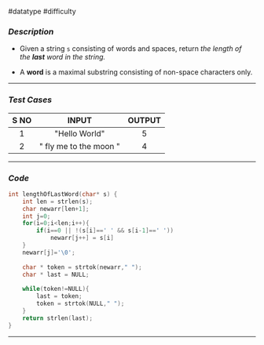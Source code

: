 #datatype #difficulty 
### *Description*  ###

-  Given a string `s` consisting of words and spaces, return _the length of the **last** word in the string._

- A **word** is a maximal substring consisting of non-space characters only.
---
### *Test Cases* ###

| **S NO** |           **INPUT**           | **OUTPUT** |
| :------: | :---------------------------: | :--------: |
|    1     |         "Hello World"         |     5      |
|    2     | "   fly me   to   the moon  " |     4      |

---
### *Code* ###

```c
int lengthOfLastWord(char* s) {
	int len = strlen(s);
	char newarr[len+1];
	int j=0;
	for(i=0;i<len;i++){
		if(i==0 || !(s[i]==' ' && s[i-1]==' '))
			newarr[j++] = s[i]
	}
	newarr[j]='\0';
	
	char * token = strtok(newarr," ");
	char * last = NULL;
	
	while(token!=NULL){
		last = token;
		token = strtok(NULL," ");
	}
	return strlen(last);
}

```
---
